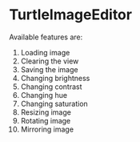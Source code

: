 # TurtleImageEditor

Available features are:
1.  Loading image
2.  Clearing the view
3.  Saving the image
4.  Changing brightness
5.  Changing contrast
6.  Changing hue
7.  Changing saturation
8.  Resizing image
9.  Rotating image
10. Mirroring image
